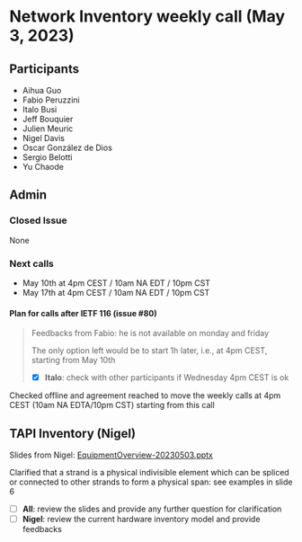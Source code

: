 # Network Inventory weekly call (May 3, 2023)

## Participants

- Aihua Guo
- Fabio Peruzzini
- Italo Busi
- Jeff Bouquier
- Julien Meuric
- Nigel Davis
- Oscar González de Dios
- Sergio Belotti
- Yu Chaode

## Admin

### Closed Issue

None

### Next calls

- May 10th at 4pm CEST / 10am NA EDT / 10pm CST
- May 17th at 4pm CEST / 10am NA EDT / 10pm CST

#### Plan for calls after IETF 116 (issue #80)

> Feedbacks from Fabio: he is not available on monday and friday
> 
> The only option left would be to start 1h later, i.e., at 4pm CEST, starting from May 10th
> 
> - [x] **Italo**: check with other participants if Wednesday 4pm CEST is ok

Checked offline and agreement reached to move the weekly calls at 4pm CEST (10am NA EDTA/10pm CST) starting from this call

## TAPI Inventory (Nigel)

Slides from Nigel: [EquipmentOverview-20230503.pptx](https://github.com/ietf-ccamp-wg/ietf-network-inventory/files/11442706/EquipmentOverview-20230503.pptx)

Clarified that a strand is a physical indivisible element which can be spliced or connected to other strands to form a physical span: see examples in slide 6

- [ ] **All**: review the slides and provide any further question for clarification
- [ ] **Nigel**: review the current hardware inventory model and provide feedbacks
